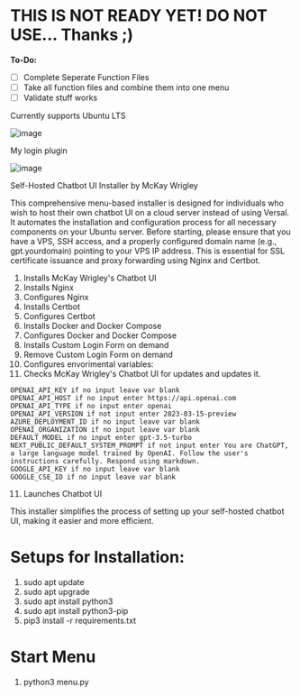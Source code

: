 # THIS IS NOT READY YET! DO NOT USE... Thanks ;)

**To-Do:**

- [ ] Complete Seperate Function Files
- [ ] Take all function files and combine them into one menu
- [ ] Validate stuff works

Currently supports Ubuntu LTS




![image](https://user-images.githubusercontent.com/16698453/232345507-fa2c9c9d-69f9-4415-bda3-ec5b6adce580.png)



My login plugin


![image](https://user-images.githubusercontent.com/16698453/232345653-6792b639-0652-4cd1-8d27-5e8dd9affaba.png)



Self-Hosted Chatbot UI Installer by McKay Wrigley

This comprehensive menu-based installer is designed for individuals who wish to host their own chatbot UI on a cloud server instead of using Versal. It automates the installation and configuration process for all necessary components on your Ubuntu server. Before starting, please ensure that you have a VPS, SSH access, and a properly configured domain name (e.g., gpt.yourdomain) pointing to your VPS IP address. This is essential for SSL certificate issuance and proxy forwarding using Nginx and Certbot.

1. Installs McKay Wrigley's Chatbot UI
2. Installs Nginx
3. Configures Nginx
4. Installs Certbot
5. Configures Certbot
6. Installs Docker and Docker Compose
7. Configures Docker and Docker Compose
8. Installs Custom Login Form on demand
9. Remove Custom Login Form on demand
10. Configures envorimental variables:
11. Checks McKay Wrigley's Chatbot UI for updates and updates it.
```
OPENAI_API_KEY if no input leave var blank
OPENAI_API_HOST if no input enter https://api.openai.com
OPENAI_API_TYPE if no input enter openai
OPENAI_API_VERSION if not input enter 2023-03-15-preview
AZURE_DEPLOYMENT_ID if no input leave var blank
OPENAI_ORGANIZATION if no input leave var blank
DEFAULT_MODEL if no input enter gpt-3.5-turbo	
NEXT_PUBLIC_DEFAULT_SYSTEM_PROMPT if not input enter You are ChatGPT, a large language model trained by OpenAI. Follow the user's instructions carefully. Respond using markdown.
GOOGLE_API_KEY if no input leave var blank
GOOGLE_CSE_ID if no input leave var blank
```
11. Launches Chatbot UI


This installer simplifies the process of setting up your self-hosted chatbot UI, making it easier and more efficient.


# Setups for Installation:
1. sudo apt update
2. sudo apt upgrade
3. sudo apt install python3
4. sudo apt install python3-pip
5. pip3 install -r requirements.txt

# Start Menu

1. python3 menu.py
